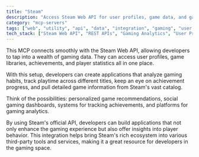```yaml
---
title: "Steam"
description: "Access Steam Web API for user profiles, game data, and gaming analytics to build applications with Steam integration."
category: "mcp-servers"
tags: ["web", "utility", "api", "data", "integration", "gaming", "user analytics", "game recommendations"]
tech_stack: ["Steam Web API", "REST APIs", "Gaming Analytics", "User Profiles", "Game Metadata", "Achievements", "Player Statistics"]
---
```


This MCP connects smoothly with the Steam Web API, allowing developers to tap into a wealth of gaming data. They can access user profiles, game libraries, achievements, and player statistics all in one place.

With this setup, developers can create applications that analyze gaming habits, track playtime across different titles, keep an eye on achievement progress, and pull detailed game information from Steam's vast catalog.

Think of the possibilities: personalized game recommendations, social gaming dashboards, systems for tracking achievements, and platforms for gaming analytics. 

By using Steam's official API, developers can build applications that not only enhance the gaming experience but also offer insights into player behavior. This integration helps bring Steam's rich ecosystem into various third-party tools and services, making it a great resource for developers in the gaming space.